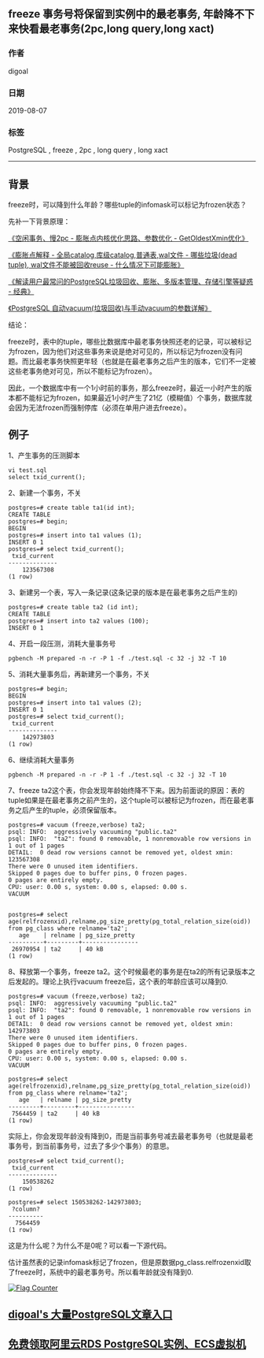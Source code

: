 ## freeze 事务号将保留到实例中的最老事务, 年龄降不下来快看最老事务(2pc,long query,long xact)  
    
### 作者    
digoal    
    
### 日期    
2019-08-07   
    
### 标签    
PostgreSQL , freeze , 2pc , long query , long xact     
    
----    
    
## 背景    
freeze时，可以降到什么年龄？哪些tuple的infomask可以标记为frozen状态？  
  
先补一下背景原理：  
  
[《空闲事务、慢2pc - 膨胀点内核优化思路、参数优化 - GetOldestXmin优化》](../201907/20190720_01.md)    
  
[《膨胀点解释 - 全局catalog,库级catalog,普通表,wal文件 - 哪些垃圾(dead tuple), wal文件不能被回收reuse - 什么情况下可能膨胀》](../201907/20190701_01.md)    
  
[《解读用户最常问的PostgreSQL垃圾回收、膨胀、多版本管理、存储引擎等疑惑 - 经典》](../201906/20190621_01.md)    
  
[《PostgreSQL 自动vacuum(垃圾回收)与手动vacuum的参数详解》](../201906/20190617_01.md)    
  
结论：  
  
freeze时，表中的tuple，哪些比数据库中最老事务快照还老的记录，可以被标记为frozen，因为他们对这些事务来说是绝对可见的，所以标记为frozen没有问题。而比最老事务快照更年轻（也就是在最老事务之后产生的版本，它们不一定被这些老事务绝对可见，所以不能标记为frozen）。  
  
因此，一个数据库中有一个1小时前的事务，那么freeze时，最近一小时产生的版本都不能标记为frozen，如果最近1小时产生了21亿（模糊值）个事务，数据库就会因为无法frozen而强制停库（必须在单用户进去freeze）。  
  
## 例子  
  
1、产生事务的压测脚本  
  
```  
vi test.sql  
select txid_current();  
```  
  
2、新建一个事务，不关  
  
```  
postgres=# create table ta1(id int);  
CREATE TABLE  
postgres=# begin;  
BEGIN  
postgres=# insert into ta1 values (1);  
INSERT 0 1  
postgres=# select txid_current();  
 txid_current   
--------------  
    123567308  
(1 row)  
```  
  
3、新建另一个表，写入一条记录(这条记录的版本是在最老事务之后产生的)  
  
```  
postgres=# create table ta2 (id int);  
CREATE TABLE  
postgres=# insert into ta2 values (100);  
INSERT 0 1  
```  
  
4、开启一段压测，消耗大量事务号  
  
```  
pgbench -M prepared -n -r -P 1 -f ./test.sql -c 32 -j 32 -T 10  
```  
  
5、消耗大量事务后，再新建另一个事务，不关  
  
```  
postgres=# begin;  
BEGIN  
postgres=# insert into ta1 values (2);  
INSERT 0 1  
postgres=# select txid_current();  
 txid_current   
--------------  
    142973803  
(1 row)  
```  
  
6、继续消耗大量事务  
  
```  
pgbench -M prepared -n -r -P 1 -f ./test.sql -c 32 -j 32 -T 10  
```  
  
7、freeze ta2这个表，你会发现年龄始终降不下来。因为前面说的原因：表的tuple如果是在最老事务之前产生的，这个tuple可以被标记为frozen，而在最老事务之后产生的tuple，必须保留版本。  
  
```  
postgres=# vacuum (freeze,verbose) ta2;  
psql: INFO:  aggressively vacuuming "public.ta2"  
psql: INFO:  "ta2": found 0 removable, 1 nonremovable row versions in 1 out of 1 pages  
DETAIL:  0 dead row versions cannot be removed yet, oldest xmin: 123567308  
There were 0 unused item identifiers.  
Skipped 0 pages due to buffer pins, 0 frozen pages.  
0 pages are entirely empty.  
CPU: user: 0.00 s, system: 0.00 s, elapsed: 0.00 s.  
VACUUM  
  
  
postgres=# select age(relfrozenxid),relname,pg_size_pretty(pg_total_relation_size(oid)) from pg_class where relname='ta2';  
   age    | relname | pg_size_pretty   
----------+---------+----------------  
 26970954 | ta2     | 40 kB  
(1 row)  
```  
  
8、释放第一个事务，freeze ta2。这个时候最老的事务是在ta2的所有记录版本之后发起的。理论上执行vacuum freeze后，这个表的年龄应该可以降到0.  
  
```  
postgres=# vacuum (freeze,verbose) ta2;  
psql: INFO:  aggressively vacuuming "public.ta2"  
psql: INFO:  "ta2": found 0 removable, 1 nonremovable row versions in 1 out of 1 pages  
DETAIL:  0 dead row versions cannot be removed yet, oldest xmin: 142973803  
There were 0 unused item identifiers.  
Skipped 0 pages due to buffer pins, 0 frozen pages.  
0 pages are entirely empty.  
CPU: user: 0.00 s, system: 0.00 s, elapsed: 0.00 s.  
VACUUM  
  
postgres=# select age(relfrozenxid),relname,pg_size_pretty(pg_total_relation_size(oid)) from pg_class where relname='ta2';  
   age   | relname | pg_size_pretty   
---------+---------+----------------  
 7564459 | ta2     | 40 kB  
(1 row)  
```  
  
实际上，你会发现年龄没有降到0，而是当前事务号减去最老事务号（也就是最老事务号，到当前事务号，过去了多少个事务）的意思。  
  
```  
postgres=# select txid_current();  
 txid_current   
--------------  
    150538262  
(1 row)  
  
postgres=# select 150538262-142973803;  
 ?column?   
----------  
  7564459  
(1 row)  
```  
  
这是为什么呢？为什么不是0呢？可以看一下源代码。  
  
估计虽然表的记录infomask标记了frozen，但是原数据pg_class.relfrozenxid取了freeze时，系统中的最老事务号。所以看年龄就没有降到0.  
  
   
    
  
<a rel="nofollow" href="http://info.flagcounter.com/h9V1"  ><img src="http://s03.flagcounter.com/count/h9V1/bg_FFFFFF/txt_000000/border_CCCCCC/columns_2/maxflags_12/viewers_0/labels_0/pageviews_0/flags_0/"  alt="Flag Counter"  border="0"  ></a>  
  
  
## [digoal's 大量PostgreSQL文章入口](https://github.com/digoal/blog/blob/master/README.md "22709685feb7cab07d30f30387f0a9ae")
  
  
## [免费领取阿里云RDS PostgreSQL实例、ECS虚拟机](https://free.aliyun.com/ "57258f76c37864c6e6d23383d05714ea")
  
